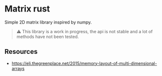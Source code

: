 # Matrix rust

Simple 2D matrix library inspired by numpy.

> ⚠️ This library is a work in progress, the api is not stable and a lot of methods have not been tested.

## Resources
- https://eli.thegreenplace.net/2015/memory-layout-of-multi-dimensional-arrays